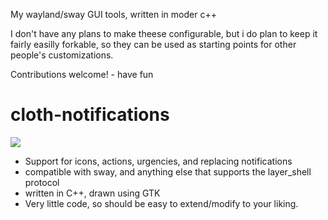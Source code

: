 My wayland/sway GUI tools, written in moder c++

I don't have any plans to make theese configurable, but i do plan to keep it fairly easilly forkable, so they can be used as starting points for other people's customizations.

Contributions welcome! - have fun

# cloth-notifications

![](https://i.ibb.co/PsLPZm7/image.png)

 - Support for icons, actions, urgencies, and replacing notifications
 - compatible with sway, and anything else that supports the layer_shell protocol
 - written in C++, drawn using GTK
 - Very little code, so should be easy to extend/modify to your liking.

